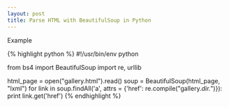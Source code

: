 ```yaml
---
layout: post
title: Parse HTML with BeautifulSoup in Python
---
```


Example

{% highlight python %}
#!/usr/bin/env python

from bs4 import BeautifulSoup
import re, urllib

html_page = open("gallery.html").read()
soup = BeautifulSoup(html_page, "lxml")
for link in soup.findAll('a', attrs = {'href': re.compile("gallery.*dir.*")}):
    print link.get('href')
{% endhighlight %}
